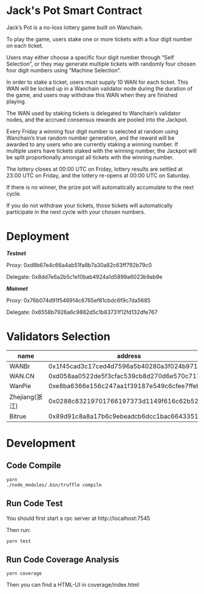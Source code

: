 # Jack's Pot Smart Contract

Jack’s Pot is a no-loss lottery game built on Wanchain.

To play the game, users stake one or more tickets with a four digit number on each ticket.

Users may either choose a specific four digit number through “Self Selection”, or they may generate multiple tickets with randomly four chosen four digit numbers using “Machine Selection”.

In order to stake a ticket, users must supply 10 WAN for each ticket. This WAN will be locked up in a Wanchain validator node during the duration of the game, and users may withdraw this WAN when they are finished playing.

The WAN used by staking tickets is delegated to Wanchain’s validator nodes, and the accrued consensus rewards are pooled into the Jackpot.

Every Friday a winning four digit number is selected at random using Wanchain’s true random number generation, and the reward will be awarded to any users who are currently staking a winning number. If multiple users have tickets staked with the winning number, the Jackpot will be split proportionally amongst all tickets with the winning number.

The lottery closes at 00:00 UTC on Friday, lottery results are settled at 23:00 UTC on Friday, and the lottery re-opens at 00:00 UTC on Saturday.

If there is no winner, the prize pot will automatically accumulate to the next cycle.

If you do not withdraw your tickets, those tickets will automatically participate in the next cycle with your chosen numbers.


# Deployment

***Testnet*** 

Proxy: 0xd8b67e4c66a4ab51fa8b7a30a82c63ff792b79c0

Delegate: 0x8dd7e6a2b5c1e10bab4924a1d5899a6023b9ab9e

***Mainnet*** 

Proxy: 0x76b074d91f546914c6765ef81cbdc6f9c7da5685

Delegate: 0x6558b7926a6c9882d5c1b83731f12fd132dfe767

# Validators Selection

|  name  | address  | capacity  | currentFee  |
|  ----  | ----  | ----  | ----  |
| WANBr  | 0x1f45cad3c17ced4d7596a5b40280a3f024b971f4 | 341381 | 0.9% |
| WAN.CN  | 0xd058aa0522de5f3cfac539cb8d270d6e570c717d | 573079 | 1% |
| WanPie  | 0xe8ba6366e156c247aa1f39187e549c6cfee7ffeb | 609686 | 0% |
| Zhejiang(浙江)  | 0x0288c83219701766197373d1149f616c62b52a7d | 797328 | 5% |
| Bitrue  | 0x89d91c8a8a17b6c9ebeadcb6dcc1bac664335186 | 1799223 | 0% |


# Development

## Code Compile

```
yarn
./node_modules/.bin/truffle compile
```

## Run Code Test

You should first start a rpc server at http://localhost:7545

Then run:

```
yarn test
```

## Run Code Coverage Analysis

```
yarn coverage
```

Then you can find a HTML-UI in coverage/index.html 


